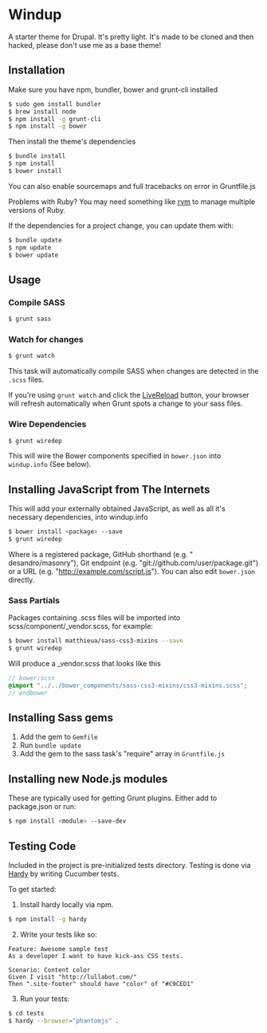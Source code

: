 # Windup

A starter theme for Drupal. It's pretty light. It's made to be cloned and then hacked, please don't use me as a base theme!

## Installation

Make sure you have npm, bundler, bower and grunt-cli installed

```bash
$ sudo gem install bundler
$ brew install node
$ npm install -g grunt-cli
$ npm install -g bower
```

Then install the theme's dependencies

```bash
$ bundle install
$ npm install
$ bower install
```

You can also enable sourcemaps and full tracebacks on error in Gruntfile.js

Problems with Ruby? You may need something like [rvm](http://rvm.io/) to manage multiple versions of Ruby.

If the dependencies for a project change, you can update them with:

```bash
$ bundle update
$ npm update
$ bower update
```

## Usage

### Compile SASS

```bash
$ grunt sass
```

### Watch for changes

```bash
$ grunt watch
```

This task will automatically compile SASS when changes are detected in the `.scss` files.

If you're using ```grunt watch``` and click the [LiveReload](https://chrome.google.com/webstore/detail/livereload/jnihajbhpnppcggbcgedagnkighmdlei?hl=en) button, your browser will refresh automatically when Grunt spots a change to your sass files.

### Wire Dependencies

```bash
$ grunt wiredep
```

This will wire the Bower components specified in ```bower.json``` into ```windup.info``` (See below).

## Installing JavaScript from The Internets

This will add your externally obtained JavaScript, as well as all it's necessary dependencies, into windup.info

```bash
$ bower install <package> --save
$ grunt wiredep
```

Where <package> is a registered package, GitHub shorthand (e.g. " desandro/masonry"), Git endpoint (e.g. "git://github.com/user/package.git") or a URL (e.g. "http://example.com/script.js").
You can also edit ```bower.json``` directly.

### Sass Partials

Packages containing .scss files will be imported into scss/component/_vendor.scss, for example:
```bash
$ bower install matthieua/sass-css3-mixins --save
$ grunt wiredep
```

Will produce a _vendor.scss that looks like this
```scss
// bower:scss
@import "../../bower_components/sass-css3-mixins/css3-mixins.scss";
// endbower

```

## Installing Sass gems

1. Add the gem to ```Gemfile```
2. Run ```bundle update```
3. Add the gem to the sass task's "require" array in ```Gruntfile.js```

## Installing new Node.js modules

These are typically used for getting Grunt plugins. Either add to package.json or run:

```bash
$ npm install <module> --save-dev
```

## Testing Code

Included in the project is pre-initialized tests directory. Testing is done via
[Hardy](http://hardy.io) by writing Cucumber tests.

To get started:

 1. Install hardy locally via npm.

```bash
$ npm install -g hardy
```

 2. Write your tests like so:

```cucumber
Feature: Awesome sample test
As a developer I want to have kick-ass CSS tests.

Scenario: Content color
Given I visit "http://lullabot.com/"
Then ".site-footer" should have "color" of "#C9CED1"
```

 3. Run your tests:

```bash
$ cd tests
$ hardy --browser="phantomjs" .
```
